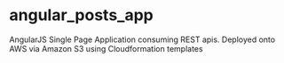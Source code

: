 # angular_posts_app
AngularJS Single Page Application consuming REST apis. Deployed onto AWS via Amazon S3 using Cloudformation templates
